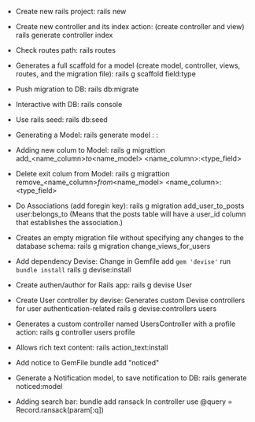 - Create new rails project:
rails new <project-name>

- Create new controller and its index action: (create controller and view)
rails generate controller <name> index

- Check routes path:
rails routes

- Generates a full scaffold for a model (create model, controller, views, routes, and the migration file):
rails g scaffold <name-model> field:type

- Push migration to DB:
rails db:migrate

- Interactive with DB:
rails console

- Use rails seed:
rails db:seed

- Generating a Model:
rails generate model <model-name> <name-field>:<type> <name-field>:<type>

- Adding new colum to Model:
rails g migrattion add_<name_column>_to_<name_model> <name_column>:<type_field>

- Delete exit colum from Model:
rails g migrattion remove_<name_column>_from_<name_model> <name_column>:<type_field>

- Do Associations (add foregin key):
rails g migration add_user_to_posts user:belongs_to
(Means that the posts table will have a user_id column that establishes the association.)

- Creates an empty migration file without specifying any changes to the database schema:
rails g migration change_views_for_users

- Add dependency Devise:
Change in Gemfile add `gem 'devise'`
run `bundle install`
rails g devise:install

- Create authen/author for Rails app:
rails g devise User

- Create User controller by devise:
Generates custom Devise controllers for user authentication-related
rails g devise:controllers users

- Generates a custom controller named UsersController with a profile action:
rails g controller users profile

- Allows rich text content:
rails action_text:install

- Add notice to GemFile
bundle add "noticed"

- Generate a Notification model, to save notification to DB:
rails generate noticed:model

- Adding search bar:
bundle add ransack
In controller use @query = Record.ransack(param[:q])






